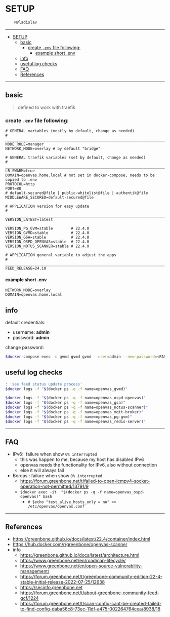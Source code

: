# SETUP

```sh
    MVladislav
```

---

- [SETUP](#setup)
  - [basic](#basic)
    - [create `.env` file following:](#create-env-file-following)
      - [example short .env](#example-short-env)
  - [info](#info)
  - [useful log checks](#useful-log-checks)
  - [FAQ](#faq)
  - [References](#references)

---

## basic

> defined to work with traefik

### create `.env` file following:

```env
# GENERAL variables (mostly by default, change as needed)
# ______________________________________________________________________________
NODE_ROLE=manager
NETWORK_MODE=overlay # by default "bridge"

# GENERAL traefik variables (set by default, change as needed)
# ______________________________________________________________________________
LB_SWARM=true
DOMAIN=openvas.home.local # not set in docker-compose, needs to be copied to .env
PROTOCOL=http
PORT=80
# default-secured@file | public-whitelist@file | authentik@file
MIDDLEWARE_SECURED=default-secured@file

# APPLICATION version for easy update
# ______________________________________________________________________________
VERSION_LATEST=latest

VERSION_PG_GVM=stable        # 22.4.0
VERSION_GVMD=stable          # 22.4.0
VERSION_GSA=stable           # 22.4.0
VERSION_OSPD_OPENVAS=stable  # 22.4.0
VERSION_NOTUS_SCANNER=stable # 22.4.0

# APPLICATION general variable to adjust the apps
# ______________________________________________________________________________
FEED_RELEASE=24.10
```

#### example short .env

```env
NETWORK_MODE=overlay
DOMAIN=openvas.home.local
```

## info

default credentials:

- username: **admin**
- password: **admin**

change password:

```sh
$docker-compose exec -u gvmd gvmd gvmd --user=admin --new-password=<PASSWORD>
```

## useful log checks

```sh
: 'see feed status update process'
$docker logs -f "$(docker ps -q -f name=openvas_gvmd)"

$docker logs -f "$(docker ps -q -f name=openvas_ospd-openvas)"
$docker logs -f "$(docker ps -q -f name=openvas_gsa)"
$docker logs -f "$(docker ps -q -f name=openvas_notus-scanner)"
$docker logs -f "$(docker ps -q -f name=openvas_mqtt-broker)"
$docker logs -f "$(docker ps -q -f name=openvas_pg-gvm)"
$docker logs -f "$(docker ps -q -f name=openvas_redis-server)"
```

---

## FAQ

- IPv6:: failure when show `0% interrupted`
  - this was happen to me, because my host has disabled IPv6
  - openvas needs the functionality for IPv6, also without connection
  - else it will always fail
- Boreas:: failure when show `0% interrupted`
  - <https://forum.greenbone.net/t/failed-to-open-icmpv4-socket-operation-not-permitted/13791/9>
  - `$docker exec -it  "$(docker ps -q -f name=openvas_ospd-openvas)" bash`
    - `# $echo "test_alive_hosts_only = no" >> /etc/openvas/openvas.conf`

---

## References

- <https://greenbone.github.io/docs/latest/22.4/container/index.html>
- <https://hub.docker.com/r/greenbone/openvas-scanner>
- info
  - <https://greenbone.github.io/docs/latest/architecture.html>
  - <https://www.greenbone.net/en/roadmap-lifecycle/>
  - <https://www.greenbone.net/en/open-source-vulnerability-management/>
  - <https://forum.greenbone.net/t/greenbone-community-edition-22-4-stable-initial-release-2022-07-25/12638>
  - <https://secinfo.greenbone.net>
  - <https://forum.greenbone.net/t/about-greenbone-community-feed-gcf/1224>
  - <https://forum.greenbone.net/t/scan-config-cant-be-created-failed-to-find-config-daba56c8-73ec-11df-a475-002264764cea/8938/18>
